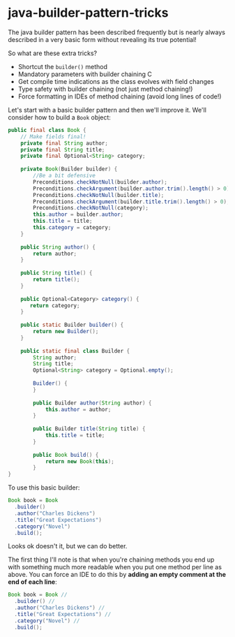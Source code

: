 # java-builder-pattern-tricks
The java builder pattern has been described frequently but is nearly always described in a very basic form without revealing its true potential! 

So what are these extra tricks?

 * Shortcut the `builder()` method
 * Mandatory parameters with builder chaining C
 * Get compile time indications as the class evolves with field changes
 * Type safety with builder chaining (not just method chaining!)
 * Force formatting in IDEs of method chaining (avoid long lines of code!)

Let's start with a basic builder pattern and then we'll improve it. We'll consider how to build a `Book` object:

```java
public final class Book {
    // Make fields final!
    private final String author;
    private final String title;
    private final Optional<String> category;
    
    private Book(Builder builder) {
        //Be a bit defensive
        Preconditions.checkNotNull(builder.author);
        Preconditions.checkArgument(builder.author.trim().length() > 0);
        Preconditions.checkNotNull(builder.title);
        Preconditions.checkArgument(builder.title.trim().length() > 0);
        Preconditions.checkNotNull(category);
        this.author = builder.author;
        this.title = title;
        this.category = category;
    }
    
    public String author() {
        return author;
    }
    
    public String title() {
        return title();
    }
    
    public Optional<Category> category() {
       return category;
    }
    
    public static Builder builder() {
        return new Builder();
    }
    
    public static final class Builder {
        String author;
        String title;
        Optional<String> category = Optional.empty();
        
        Builder() {
        }
        
        public Builder author(String author) {
            this.author = author;
        }
        
        public Builder title(String title) {
            this.title = title;
        }
        
        public Book build() {
            return new Book(this);
        }      
}
```

To use this basic builder:

```java
Book book = Book
  .builder()
  .author("Charles Dickens")
  .title("Great Expectations")
  .category("Novel")
  .build();
```

Looks ok doesn't it, but we can do better. 

The first thing I'll note is that when you're chaining methods you end up with something much more readable when you put one method per line as above. You can force an IDE to do this by **adding an empty comment at the end of each line**:

```java
Book book = Book //
  .builder() //
  .author("Charles Dickens") //
  .title("Great Expectations") //
  .category("Novel") //
  .build();
```



